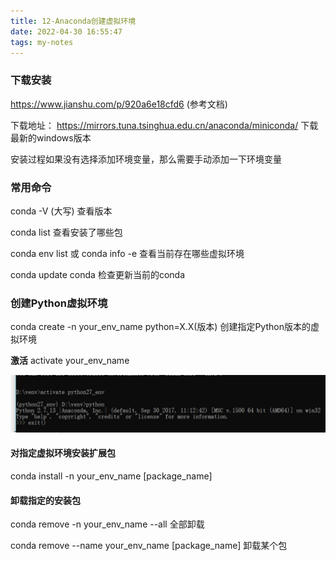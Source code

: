 ```yaml
---
title: 12-Anaconda创建虚拟环境
date: 2022-04-30 16:55:47
tags: my-notes
---
```

### 下载安装 
https://www.jianshu.com/p/920a6e18cfd6 (参考文档)

下载地址：
https://mirrors.tuna.tsinghua.edu.cn/anaconda/miniconda/
下载最新的windows版本

安装过程如果没有选择添加环境变量，那么需要手动添加一下环境变量


### 常用命令

conda -V (大写) 查看版本

conda list 查看安装了哪些包

conda env list 或 conda info -e 查看当前存在哪些虚拟环境

conda update conda 检查更新当前的conda 



### 创建Python虚拟环境

conda create -n your_env_name python=X.X(版本)  创建指定Python版本的虚拟环境

**激活**    activate  your_env_name

![1538054523168](/assets/1538054523168.png)

#### 对指定虚拟环境安装扩展包

conda install -n your_env_name [package_name]

#### 卸载指定的安装包

conda remove -n your_env_name  --all    全部卸载

conda remove --name your_env_name [package_name]  卸载某个包